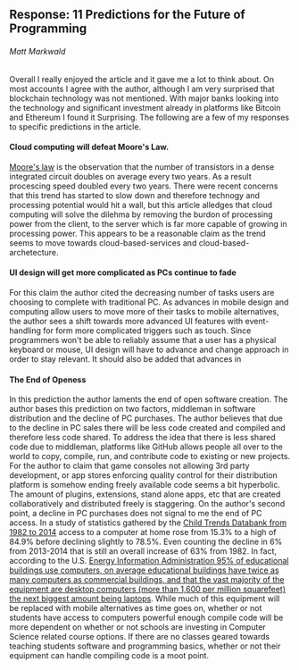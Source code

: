 Response: 11 Predictions for the Future of Programming
 ------------------------------------------------------
###### Matt Markwald

Overall I really enjoyed the article and it gave me a lot to think about. On most accounts I agree with the author, although I am very surprised that blockchain technology was not mentioned. With major banks looking into the technology and significant investment already in platforms like Bitcoin and Ethereum I found it Surprising. The following are a few of my responses to specific predictions in the article.

#### Cloud computing will defeat Moore's Law.
 [Moore's law][1] is the observation that the number of transistors in a dense integrated circuit doubles on average every two years. As a result procescing speed doubled every two years. There were recent concerns that this trend has started to slow down and therefore technogy and processing potential would hit a wall, but this article alledges that cloud computing will solve the dilehma by removing the burdon of processing power from the client, to the server which is far more capable of growing in processing power. This appears to be a reasonable claim  as the trend seems to move towards cloud-based-services and cloud-based-archetecture. 

#### UI design will get more complicated as PCs continue to fade
For this claim the author cited the decreasing number of tasks users are choosing to complete with traditional PC. As advances in mobile design and computing allow users to move more of their tasks to mobile alternatives, the author sees a shift towards more advanced UI features with event-handling for form more complicated triggers such as touch. Since programmers won't be able to reliably assume that a user has a physical keyboard or mouse, UI design will have to advance and change approach in order to stay relevant. It should also be added that advances in   

#### The End of Openess
In this prediction the author laments the end of open software creation. The author bases this prediction on two factors, middleman in software distribution and the decline of PC purchases. The author believes that due to the decline in PC sales there will be less code created and compiled and therefore less code shared. To address the idea that there is less shared code due to middleman, platforms like GitHub allows people all over to the world to copy, compile, run, and contribute code to existing or new projects. For the author to claim that game consoles not allowing 3rd party development, or app stores enforcing quality control for their distribution platform is somehow ending freely available code seems a bit hyperbolic. The amount of plugins, extensions, stand alone apps, etc that are created collaboratively and distributed freely is staggering. On the author's second point, a decline in PC purchases does not signal to me the end of PC access. In a study of statistics gathered by the [Child Trends Databank from 1982 to 2014][2] access to a computer at home rose from 15.3% to a high of 84.9% before declining slightly to 78.5%. Even counting the decline in 6% from 2013-2014 that is still an overall increase of 63% from 1982. In fact, according to the U.S. [Energy Information Administration 95% of educational buildings use computers, on average educational buildings have twice as many computers as commercial buildings, and that the vast majority of the equipment are desktop computers (more than 1,600 per million squarefeet) the next biggest amount being laptops][3]. While much of this equipment will be replaced with mobile alternatives as time goes on, whether or not students have access to computers powerful enough compile code will be more dependent on whether or not schools are investing in Computer Science related course options. If there are no classes geared towards teaching students software and programming basics, whether or not their equipment can handle compiling code is a moot point.

[1]: https://en.wikipedia.org/wiki/Moore%27s_lawF "Wikipedia: Moore's Law"
[2]: https://www.childtrends.org/wp-content/uploads/2012/07/69_fig1.jpg "Child Trends DATABANK"
[3]: https://www.eia.gov/todayinenergy/detail.php?id=24812 "Energy Information Administration"
